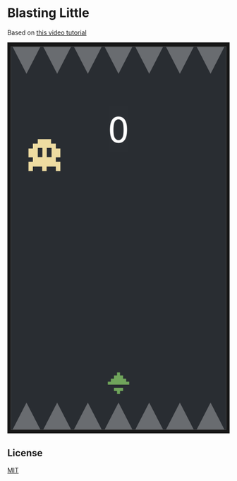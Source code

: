 # Blasting Little

Based on [this video tutorial](https://www.youtube.com/watch?v=yqyQyUBSqXE)

![Gameplay](screenshoot.png)

## License

[MIT](LICENSE)
